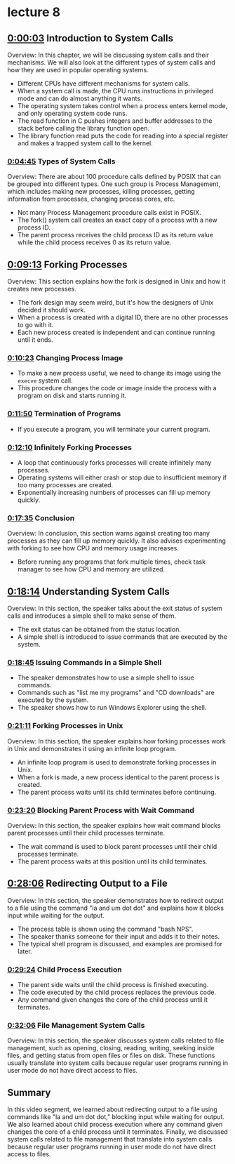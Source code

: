 # lecture 8

## [0:00:03](https://youtu.be/qRsQT72k6WM?t=3s) Introduction to System Calls

Overview: In this chapter, we will be discussing system calls and their mechanisms. We will also look at the different types of system calls and how they are used in popular operating systems.

* Different CPUs have different mechanisms for system calls.
* When a system call is made, the CPU runs instructions in privileged mode and can do almost anything it wants.
* The operating system takes control when a process enters kernel mode, and only operating system code runs.
* The read function in C pushes integers and buffer addresses to the stack before calling the library function open.
* The library function read puts the code for reading into a special register and makes a trapped system call to the kernel.

### [0:04:45](https://youtu.be/qRsQT72k6WM?t=285s) Types of System Calls

Overview: There are about 100 procedure calls defined by POSIX that can be grouped into different types. One such group is Process Management, which includes making new processes, killing processes, getting information from processes, changing process cores, etc.

* Not many Process Management procedure calls exist in POSIX.
* The fork() system call creates an exact copy of a process with a new process ID.
* The parent process receives the child process ID as its return value while the child process receives 0 as its return value.

## [0:09:13](https://youtu.be/qRsQT72k6WM?t=553s) Forking Processes

Overview: This section explains how the fork is designed in Unix and how it creates new processes.

* The fork design may seem weird, but it's how the designers of Unix decided it should work.
* When a process is created with a digital ID, there are no other processes to go with it.
* Each new process created is independent and can continue running until it ends.

### [0:10:23](https://youtu.be/qRsQT72k6WM?t=623s) Changing Process Image

* To make a new process useful, we need to change its image using the `execve` system call.
* This procedure changes the code or image inside the process with a program on disk and starts running it.

### [0:11:50](https://youtu.be/qRsQT72k6WM?t=710s) Termination of Programs

* If you execute a program, you will terminate your current program.

### [0:12:10](https://youtu.be/qRsQT72k6WM?t=730s) Infinitely Forking Processes

* A loop that continuously forks processes will create infinitely many processes.
* Operating systems will either crash or stop due to insufficient memory if too many processes are created.
* Exponentially increasing numbers of processes can fill up memory quickly.

### [0:17:35](https://youtu.be/qRsQT72k6WM?t=1055s) Conclusion

Overview: In conclusion, this section warns against creating too many processes as they can fill up memory quickly. It also advises experimenting with forking to see how CPU and memory usage increases.

* Before running any programs that fork multiple times, check task manager to see how CPU and memory are utilized.

## [0:18:14](https://youtu.be/qRsQT72k6WM?t=1094s) Understanding System Calls

Overview: In this section, the speaker talks about the exit status of system calls and introduces a simple shell to make sense of them.

* The exit status can be obtained from the status location.
* A simple shell is introduced to issue commands that are executed by the system.

### [0:18:45](https://youtu.be/qRsQT72k6WM?t=1125s) Issuing Commands in a Simple Shell

* The speaker demonstrates how to use a simple shell to issue commands.
* Commands such as "list me my programs" and "CD downloads" are executed by the system.
* The speaker shows how to run Windows Explorer using the shell.

### [0:21:11](https://youtu.be/qRsQT72k6WM?t=1271s) Forking Processes in Unix

Overview: In this section, the speaker explains how forking processes work in Unix and demonstrates it using an infinite loop program.

* An infinite loop program is used to demonstrate forking processes in Unix.
* When a fork is made, a new process identical to the parent process is created.
* The parent process waits until its child terminates before continuing.

### [0:23:20](https://youtu.be/qRsQT72k6WM?t=1400s) Blocking Parent Process with Wait Command

Overview: In this section, the speaker explains how wait command blocks parent processes until their child processes terminate.

* The wait command is used to block parent processes until their child processes terminate.
* The parent process waits at this position until its child terminates.

## [0:28:06](https://youtu.be/qRsQT72k6WM?t=1686s) Redirecting Output to a File

Overview: In this section, the speaker demonstrates how to redirect output to a file using the command "la and um dot dot" and explains how it blocks input while waiting for the output.

* The process table is shown using the command "bash NPS".
* The speaker thanks someone for their input and adds it to their notes.
* The typical shell program is discussed, and examples are promised for later.

### [0:29:24](https://youtu.be/qRsQT72k6WM?t=1764s) Child Process Execution

* The parent side waits until the child process is finished executing.
* The code executed by the child process replaces the previous code.
* Any command given changes the core of the child process until it terminates.

### [0:32:06](https://youtu.be/qRsQT72k6WM?t=1926s) File Management System Calls

Overview: In this section, the speaker discusses system calls related to file management, such as opening, closing, reading, writing, seeking inside files, and getting status from open files or files on disk. These functions usually translate into system calls because regular user programs running in user mode do not have direct access to files.

## Summary

In this video segment, we learned about redirecting output to a file using commands like "la and um dot dot," blocking input while waiting for output. We also learned about child process execution where any command given changes the core of a child process until it terminates. Finally, we discussed system calls related to file management that translate into system calls because regular user programs running in user mode do not have direct access to files.
